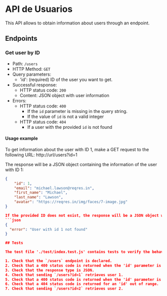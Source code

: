 # API de Usuarios

This API allows to obtain information about users through an endpoint.

## Endpoints

### Get user by ID

- Path: `/users`
- HTTP Method: `GET`
- Query parameters:
  - 'id': (required) ID of the user you want to get.
- Successful response:
  - HTTP status code: `200`
  - Content: JSON object with user information
- Errors:
  - HTTP status code: `400`
    - If the `id` parameter is missing in the query string.
    - If the value of `id` is not a valid integer
  - HTTP status code: `404`
    - If a user with the provided `id` is not found

#### Usage example

To get information about the user with ID 1, make a GET request to the following URL:
http://url/users?id=1

The response will be a JSON object containing the information of the user with ID 1:

```json
{
    "id": 1,
    "email": "michael.lawson@reqres.in",
    "first_name": "Michael",
    "last_name": "Lawson",
    "avatar": "https://reqres.in/img/faces/7-image.jpg"
}

If the provided ID does not exist, the response will be a JSON object with an error message and HTTP 404 status code:
```json
{
  "error": "User with id 1 not found"
}

## Tests

The test file './test/index.test.js' contains tests to verify the behavior of the API in different cases:

1. Check that the `/users` endpoint is declared.
2. Check that a 400 status code is returned when the 'id' parameter is not specified.
3. Check that the response type is JSON.
4. Check that sending `/users?id=1` retrieves user 1.
5. Check that a 400 status code is returned when the 'id' parameter is not a valid integer.
6. Check that a 404 status code is returned for an 'id' out of range.
7. Check that sending `/users?id=2` retrieves user 2.
